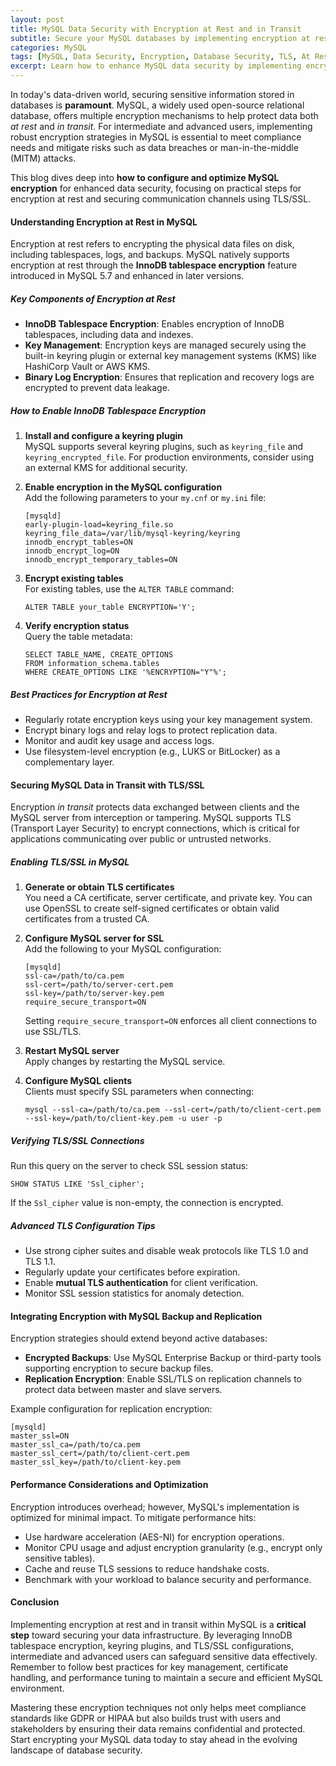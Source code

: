 ```yaml
---
layout: post
title: MySQL Data Security with Encryption at Rest and in Transit
subtitle: Secure your MySQL databases by implementing encryption at rest and in transit for robust data protection
categories: MySQL
tags: [MySQL, Data Security, Encryption, Database Security, TLS, At Rest Encryption, In Transit Encryption, Advanced MySQL]
excerpt: Learn how to enhance MySQL data security by implementing encryption at rest and in transit. This technical guide covers best practices, configurations, and advanced tips for safeguarding sensitive data.
---
```

In today's data-driven world, securing sensitive information stored in databases is **paramount**. MySQL, a widely used open-source relational database, offers multiple encryption mechanisms to help protect data both *at rest* and *in transit*. For intermediate and advanced users, implementing robust encryption strategies in MySQL is essential to meet compliance needs and mitigate risks such as data breaches or man-in-the-middle (MITM) attacks.

This blog dives deep into **how to configure and optimize MySQL encryption** for enhanced data security, focusing on practical steps for encryption at rest and securing communication channels using TLS/SSL.

#### Understanding Encryption at Rest in MySQL

Encryption at rest refers to encrypting the physical data files on disk, including tablespaces, logs, and backups. MySQL natively supports encryption at rest through the **InnoDB tablespace encryption** feature introduced in MySQL 5.7 and enhanced in later versions.

##### Key Components of Encryption at Rest

- **InnoDB Tablespace Encryption**: Enables encryption of InnoDB tablespaces, including data and indexes.
- **Key Management**: Encryption keys are managed securely using the built-in keyring plugin or external key management systems (KMS) like HashiCorp Vault or AWS KMS.
- **Binary Log Encryption**: Ensures that replication and recovery logs are encrypted to prevent data leakage.
  
##### How to Enable InnoDB Tablespace Encryption

1. **Install and configure a keyring plugin**  
   MySQL supports several keyring plugins, such as `keyring_file` and `keyring_encrypted_file`. For production environments, consider using an external KMS for additional security.

2. **Enable encryption in the MySQL configuration**  
   Add the following parameters to your `my.cnf` or `my.ini` file:

   ```
   [mysqld]
   early-plugin-load=keyring_file.so
   keyring_file_data=/var/lib/mysql-keyring/keyring
   innodb_encrypt_tables=ON
   innodb_encrypt_log=ON
   innodb_encrypt_temporary_tables=ON
   ```

3. **Encrypt existing tables**  
   For existing tables, use the `ALTER TABLE` command:

   ```
   ALTER TABLE your_table ENCRYPTION='Y';
   ```

4. **Verify encryption status**  
   Query the table metadata:

   ```
   SELECT TABLE_NAME, CREATE_OPTIONS
   FROM information_schema.tables
   WHERE CREATE_OPTIONS LIKE '%ENCRYPTION="Y"%';
   ```

##### Best Practices for Encryption at Rest

- Regularly rotate encryption keys using your key management system.
- Encrypt binary logs and relay logs to protect replication data.
- Monitor and audit key usage and access logs.
- Use filesystem-level encryption (e.g., LUKS or BitLocker) as a complementary layer.

#### Securing MySQL Data in Transit with TLS/SSL

Encryption *in transit* protects data exchanged between clients and the MySQL server from interception or tampering. MySQL supports TLS (Transport Layer Security) to encrypt connections, which is critical for applications communicating over public or untrusted networks.

##### Enabling TLS/SSL in MySQL

1. **Generate or obtain TLS certificates**  
   You need a CA certificate, server certificate, and private key. You can use OpenSSL to create self-signed certificates or obtain valid certificates from a trusted CA.

2. **Configure MySQL server for SSL**  
   Add the following to your MySQL configuration:

   ```
   [mysqld]
   ssl-ca=/path/to/ca.pem
   ssl-cert=/path/to/server-cert.pem
   ssl-key=/path/to/server-key.pem
   require_secure_transport=ON
   ```

   Setting `require_secure_transport=ON` enforces all client connections to use SSL/TLS.

3. **Restart MySQL server**  
   Apply changes by restarting the MySQL service.

4. **Configure MySQL clients**  
   Clients must specify SSL parameters when connecting:

   ```
   mysql --ssl-ca=/path/to/ca.pem --ssl-cert=/path/to/client-cert.pem --ssl-key=/path/to/client-key.pem -u user -p
   ```

##### Verifying TLS/SSL Connections

Run this query on the server to check SSL session status:

```
SHOW STATUS LIKE 'Ssl_cipher';
```

If the `Ssl_cipher` value is non-empty, the connection is encrypted.

##### Advanced TLS Configuration Tips

- Use strong cipher suites and disable weak protocols like TLS 1.0 and TLS 1.1.
- Regularly update your certificates before expiration.
- Enable **mutual TLS authentication** for client verification.
- Monitor SSL session statistics for anomaly detection.

#### Integrating Encryption with MySQL Backup and Replication

Encryption strategies should extend beyond active databases:

- **Encrypted Backups**: Use MySQL Enterprise Backup or third-party tools supporting encryption to secure backup files.
- **Replication Encryption**: Enable SSL/TLS on replication channels to protect data between master and slave servers.

Example configuration for replication encryption:

```
[mysqld]
master_ssl=ON
master_ssl_ca=/path/to/ca.pem
master_ssl_cert=/path/to/client-cert.pem
master_ssl_key=/path/to/client-key.pem
```

#### Performance Considerations and Optimization

Encryption introduces overhead; however, MySQL's implementation is optimized for minimal impact. To mitigate performance hits:

- Use hardware acceleration (AES-NI) for encryption operations.
- Monitor CPU usage and adjust encryption granularity (e.g., encrypt only sensitive tables).
- Cache and reuse TLS sessions to reduce handshake costs.
- Benchmark with your workload to balance security and performance.

#### Conclusion

Implementing encryption at rest and in transit within MySQL is a **critical step** toward securing your data infrastructure. By leveraging InnoDB tablespace encryption, keyring plugins, and TLS/SSL configurations, intermediate and advanced users can safeguard sensitive data effectively. Remember to follow best practices for key management, certificate handling, and performance tuning to maintain a secure and efficient MySQL environment.

Mastering these encryption techniques not only helps meet compliance standards like GDPR or HIPAA but also builds trust with users and stakeholders by ensuring their data remains confidential and protected. Start encrypting your MySQL data today to stay ahead in the evolving landscape of database security.
